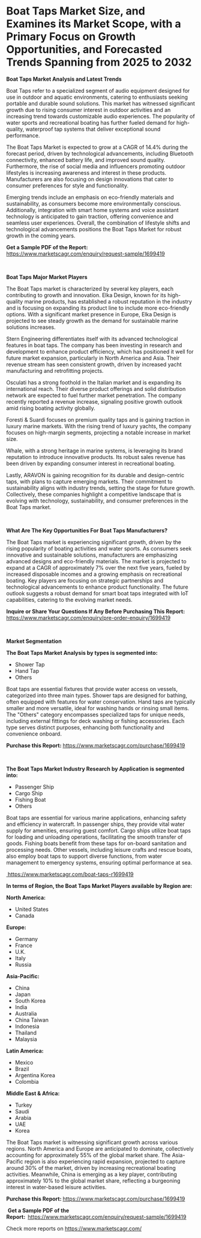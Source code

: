 <p><h1>Boat Taps Market Size, and Examines its Market Scope, with a Primary Focus on Growth Opportunities, and Forecasted Trends Spanning from 2025 to 2032</h1></p><p><strong>Boat Taps Market Analysis and Latest Trends</strong></p>
<p><p>Boat Taps refer to a specialized segment of audio equipment designed for use in outdoor and aquatic environments, catering to enthusiasts seeking portable and durable sound solutions. This market has witnessed significant growth due to rising consumer interest in outdoor activities and an increasing trend towards customizable audio experiences. The popularity of water sports and recreational boating has further fueled demand for high-quality, waterproof tap systems that deliver exceptional sound performance.</p><p>The Boat Taps Market is expected to grow at a CAGR of 14.4% during the forecast period, driven by technological advancements, including Bluetooth connectivity, enhanced battery life, and improved sound quality. Furthermore, the rise of social media and influencers promoting outdoor lifestyles is increasing awareness and interest in these products. Manufacturers are also focusing on design innovations that cater to consumer preferences for style and functionality. </p><p>Emerging trends include an emphasis on eco-friendly materials and sustainability, as consumers become more environmentally conscious. Additionally, integration with smart home systems and voice assistant technology is anticipated to gain traction, offering convenience and seamless user experiences. Overall, the combination of lifestyle shifts and technological advancements positions the Boat Taps Market for robust growth in the coming years.</p></p>
<p><strong>Get a Sample PDF of the Report:&nbsp;</strong> <a href="https://www.marketscagr.com/enquiry/request-sample/1699419?utm_campaign=1869&utm_medium=2&utm_source=Github&utm_content=ia&utm_term=09012025&utm_id=boat-taps">https://www.marketscagr.com/enquiry/request-sample/1699419</a></p>
<p>&nbsp;</p>
<p><strong>Boat Taps Major Market Players</strong></p>
<p><p>The Boat Taps market is characterized by several key players, each contributing to growth and innovation. Elka Design, known for its high-quality marine products, has established a robust reputation in the industry and is focusing on expanding its product line to include more eco-friendly options. With a significant market presence in Europe, Elka Design is projected to see steady growth as the demand for sustainable marine solutions increases.</p><p>Stern Engineering differentiates itself with its advanced technological features in boat taps. The company has been investing in research and development to enhance product efficiency, which has positioned it well for future market expansion, particularly in North America and Asia. Their revenue stream has seen consistent growth, driven by increased yacht manufacturing and retrofitting projects.</p><p>Osculati has a strong foothold in the Italian market and is expanding its international reach. Their diverse product offerings and solid distribution network are expected to fuel further market penetration. The company recently reported a revenue increase, signaling positive growth outlook amid rising boating activity globally.</p><p>Foresti & Suardi focuses on premium quality taps and is gaining traction in luxury marine markets. With the rising trend of luxury yachts, the company focuses on high-margin segments, projecting a notable increase in market size.</p><p>Whale, with a strong heritage in marine systems, is leveraging its brand reputation to introduce innovative products. Its robust sales revenue has been driven by expanding consumer interest in recreational boating.</p><p>Lastly, ARAVON is gaining recognition for its durable and design-centric taps, with plans to capture emerging markets. Their commitment to sustainability aligns with industry trends, setting the stage for future growth. Collectively, these companies highlight a competitive landscape that is evolving with technology, sustainability, and consumer preferences in the Boat Taps market.</p></p>
<p>&nbsp;</p>
<p><strong>What Are The Key Opportunities For Boat Taps Manufacturers?</strong></p>
<p><p>The Boat Taps market is experiencing significant growth, driven by the rising popularity of boating activities and water sports. As consumers seek innovative and sustainable solutions, manufacturers are emphasizing advanced designs and eco-friendly materials. The market is projected to expand at a CAGR of approximately 7% over the next five years, fueled by increased disposable incomes and a growing emphasis on recreational boating. Key players are focusing on strategic partnerships and technological advancements to enhance product functionality. The future outlook suggests a robust demand for smart boat taps integrated with IoT capabilities, catering to the evolving market needs.</p></p>
<p><strong>Inquire or Share Your Questions If Any Before Purchasing This Report:</strong> <a href="https://www.marketscagr.com/enquiry/pre-order-enquiry/1699419?utm_campaign=1869&utm_medium=2&utm_source=Github&utm_content=ia&utm_term=09012025&utm_id=boat-taps">https://www.marketscagr.com/enquiry/pre-order-enquiry/1699419</a></p>
<p>&nbsp;</p>
<p><strong>Market Segmentation</strong></p>
<p><strong>The Boat Taps Market Analysis by types is segmented into:</strong></p>
<p><ul><li>Shower Tap</li><li>Hand Tap</li><li>Others</li></ul></p>
<p><p>Boat taps are essential fixtures that provide water access on vessels, categorized into three main types. Shower taps are designed for bathing, often equipped with features for water conservation. Hand taps are typically smaller and more versatile, ideal for washing hands or rinsing small items. The "Others" category encompasses specialized taps for unique needs, including external fittings for deck washing or fishing accessories. Each type serves distinct purposes, enhancing both functionality and convenience onboard.</p></p>
<p><strong>Purchase this Report:&nbsp;</strong><a href="https://www.marketscagr.com/purchase/1699419?utm_campaign=1869&utm_medium=2&utm_source=Github&utm_content=ia&utm_term=09012025&utm_id=boat-taps">https://www.marketscagr.com/purchase/1699419</a></p>
<p>&nbsp;</p>
<p><strong>The Boat Taps Market Industry Research by Application is segmented into:</strong></p>
<p><ul><li>Passenger Ship</li><li>Cargo Ship</li><li>Fishing Boat</li><li>Others</li></ul></p>
<p><p>Boat taps are essential for various marine applications, enhancing safety and efficiency in watercraft. In passenger ships, they provide vital water supply for amenities, ensuring guest comfort. Cargo ships utilize boat taps for loading and unloading operations, facilitating the smooth transfer of goods. Fishing boats benefit from these taps for on-board sanitation and processing needs. Other vessels, including leisure crafts and rescue boats, also employ boat taps to support diverse functions, from water management to emergency systems, ensuring optimal performance at sea.</p></p>
<p><a href="https://www.marketscagr.com/boat-taps-r1699419?utm_campaign=1869&utm_medium=2&utm_source=Github&utm_content=ia&utm_term=09012025&utm_id=boat-taps">&nbsp;https://www.marketscagr.com/boat-taps-r1699419</a></p>
<p><strong>In terms of Region, the Boat Taps Market Players available by Region are:</strong></p>
<p>
    <p> <strong> North America: </strong>
        <ul>
            <li>United States</li>
            <li>Canada</li>
        </ul>
        </p> 
    <p> <strong> Europe: </strong>
        <ul>
            <li>Germany</li>
            <li>France</li>
            <li>U.K.</li>
            <li>Italy</li>
            <li>Russia</li>
        </ul>
        </p> 
    <p> <strong> Asia-Pacific: </strong>
        <ul>
            <li>China</li>
            <li>Japan</li>
            <li>South Korea</li>
            <li>India</li>
            <li>Australia</li>
            <li>China Taiwan</li>
            <li>Indonesia</li>
            <li>Thailand</li>
            <li>Malaysia</li>
        </ul>
        </p> 
    <p> <strong> Latin America: </strong>
        <ul>
            <li>Mexico</li>
            <li>Brazil</li>
            <li>Argentina Korea</li>
            <li>Colombia</li>
        </ul>
        </p> 
    <p> <strong> Middle East & Africa: </strong>
        <ul>
            <li>Turkey</li>
            <li>Saudi</li>
            <li>Arabia</li>
            <li>UAE</li>
            <li>Korea</li>
        </ul>
    </p>
    </p>
<p><p>The Boat Taps market is witnessing significant growth across various regions. North America and Europe are anticipated to dominate, collectively accounting for approximately 55% of the global market share. The Asia-Pacific region is also experiencing rapid expansion, projected to capture around 30% of the market, driven by increasing recreational boating activities. Meanwhile, China is emerging as a key player, contributing approximately 10% to the global market share, reflecting a burgeoning interest in water-based leisure activities.</p></p>
<p><strong>Purchase this Report: </strong><a href="https://www.marketscagr.com/purchase/1699419?utm_campaign=1869&utm_medium=2&utm_source=Github&utm_content=ia&utm_term=09012025&utm_id=boat-taps">https://www.marketscagr.com/purchase/1699419</a></p>
<p>&nbsp;<strong>Get a Sample PDF of the Report:&nbsp;&nbsp;</strong><a href="https://www.marketscagr.com/enquiry/request-sample/1699419?utm_campaign=1869&utm_medium=2&utm_source=Github&utm_content=ia&utm_term=09012025&utm_id=boat-taps">https://www.marketscagr.com/enquiry/request-sample/1699419</a></p>
<p><strong></strong></p>
<p>Check more reports on <a href="https://www.marketscagr.com/?utm_campaign=1869&utm_medium=2&utm_source=Github&utm_content=ia&utm_term=09012025&utm_id=boat-taps">https://www.marketscagr.com/</a></p>